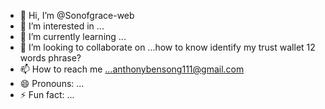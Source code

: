 - 👋 Hi, I’m @Sonofgrace-web
- 👀 I’m interested in ...
- 🌱 I’m currently learning ...
- 💞️ I’m looking to collaborate on ...how to know identify my trust wallet 12 words phrase?
- 📫 How to reach me ...anthonybensong111@gmail.com 
- 😄 Pronouns: ...
- ⚡ Fun fact: ...

<!---
Sonofgrace-web/Sonofgrace-web is a ✨ special ✨ repository because its `README.md` (this file) appears on your GitHub profile.
You can click the Preview link to take a look at your changes.
--->
